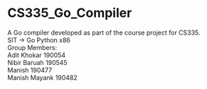 # CS335_Go_Compiler
A Go compiler developed as part of the course project for CS335. </br>
SIT -> Go Python x86 </br>
Group Members:</br>
Adit Khokar 190054</br>
Nibir Baruah 190545</br>
Manish 190477</br>
Manish Mayank 190482</br>
